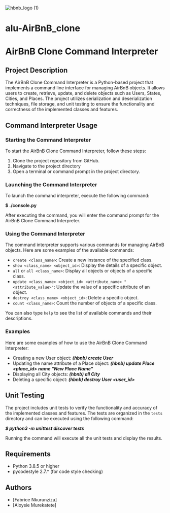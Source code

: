 ![hbnb_logo (1)](https://github.com/M-Aloysie/Learning/assets/109438174/89eedb3a-4f65-40b5-b77e-eef734760316)


# alu-AirBnB_clone
# AirBnB Clone Command Interpreter

## Project Description
The AirBnB Clone Command Interpreter is a Python-based project that implements a command line interface for managing AirBnB objects. It allows users to create, retrieve, update, and delete objects such as Users, States, Cities, and Places. The project utilizes serialization and deserialization techniques, file storage, and unit testing to ensure the functionality and correctness of the implemented classes and features.

## Command Interpreter Usage

### Starting the Command Interpreter
To start the AirBnB Clone Command Interpreter, follow these steps:

1. Clone the project repository from GitHub.
2. Navigate to the project directory
3. Open a terminal or command prompt in the project directory.

### Launching the Command Interpreter
To launch the command interpreter, execute the following command:

**$ ./console.py**

After executing the command, you will enter the command prompt for the AirBnB Clone Command Interpreter.

### Using the Command Interpreter
The command interpreter supports various commands for managing AirBnB objects. Here are some examples of the available commands:

- `create <class_name>`: Create a new instance of the specified class.
- `show <class_name> <object_id>`: Display the details of a specific object.
- `all` or `all <class_name>`: Display all objects or objects of a specific class.
- `update <class_name> <object_id> <attribute_name> "<attribute_value>"`: Update the value of a specific attribute of an object.
- `destroy <class_name> <object_id>`: Delete a specific object.
- `count <class_name>`: Count the number of objects of a specific class.

You can also type `help` to see the list of available commands and their descriptions.

### Examples
Here are some examples of how to use the AirBnB Clone Command Interpreter:

- Creating a new User object: _**(hbnb) create User**_
- Updating the name attribute of a Place object: _**(hbnb) update Place <place_id> name "New Place Name"**_
- Displaying all City objects: _**(hbnb) all City**_
- Deleting a specific object: **_(hbnb) destroy User <user_id>_**

## Unit Testing
The project includes unit tests to verify the functionality and accuracy of the implemented classes and features. The tests are organized in the `tests` directory and can be executed using the following command:

_**$ python3 -m unittest discover tests**_

Running the command will execute all the unit tests and display the results.

## Requirements
- Python 3.8.5 or higher
- pycodestyle 2.7.* (for code style checking)

## Authors
- [Fabrice Nkurunziza]
- [Aloysie Murekatete]
